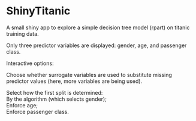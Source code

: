 # ShinyTitanic
A small shiny app to explore a simple decision tree model (rpart) on titanic training data.

Only three predictor variables are displayed: gender, age, and passenger class.

Interactive options:

Choose whether surrogate variables are used to substitute missing predictor values (here, more variables are being used).

Select how the first split is determined:   
  By the algorithm (which selects gender);  
  Enforce age;  
  Enforce passenger class.
